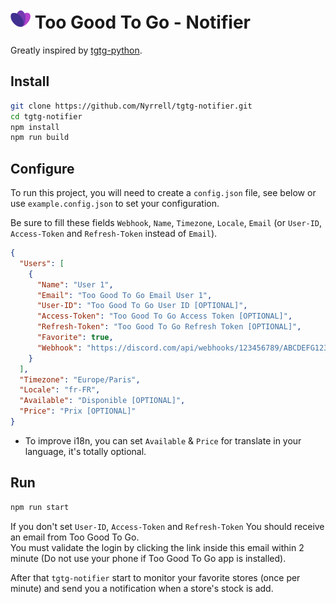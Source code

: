 # ![icon](icon.png) Too Good To Go - Notifier

Greatly inspired by [tgtg-python](https://github.com/ahivert/tgtg-python).

## Install

```zsh
git clone https://github.com/Nyrrell/tgtg-notifier.git
cd tgtg-notifier
npm install
npm run build
```

## Configure

To run this project, you will need to create a `config.json` file, see below or use `example.config.json` to set your
configuration.

Be sure to fill these fields `Webhook`, `Name`, `Timezone`, `Locale`, `Email` (or `User-ID`, `Access-Token` and `Refresh-Token` instead
of `Email`).<br>

```json
{
  "Users": [
    {
      "Name": "User 1",
      "Email": "Too Good To Go Email User 1",
      "User-ID": "Too Good To Go User ID [OPTIONAL]",
      "Access-Token": "Too Good To Go Access Token [OPTIONAL]",
      "Refresh-Token": "Too Good To Go Refresh Token [OPTIONAL]",
      "Favorite": true,
      "Webhook": "https://discord.com/api/webhooks/123456789/ABCDEFG123456789"
    }
  ],
  "Timezone": "Europe/Paris",
  "Locale": "fr-FR",
  "Available": "Disponible [OPTIONAL]",
  "Price": "Prix [OPTIONAL]"
}
```

- To improve i18n, you can set `Available` & `Price` for translate in your language, it's totally optional.

## Run

```zsh
npm run start
```

If you don't set `User-ID`, `Access-Token` and `Refresh-Token` You should receive an email from Too Good To Go.<br>
You must validate the login by clicking the link inside this email within 2 minute (Do not use your phone if Too Good To Go app is installed).<br>

After that `tgtg-notifier` start to monitor your favorite stores (once per minute) and send you a notification when a store's stock is add.
